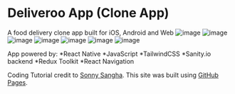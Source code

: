 # Deliveroo App (Clone App)

A food delivery clone app built for iOS, Android and Web
![image](https://user-images.githubusercontent.com/40747156/224354111-3270f533-5686-4ce6-8af7-0c06121bfb66.png)
![image](https://user-images.githubusercontent.com/40747156/224354510-de43fc8a-7f12-4164-b3bf-111739e54512.png)
![image](https://user-images.githubusercontent.com/40747156/224354195-b47a845f-29c1-4c3d-8b14-c91efd09bee4.png)
![image](https://user-images.githubusercontent.com/40747156/224354629-1c0369a7-fff6-492c-b9a8-e1dc7cde77e2.png)
![image](https://user-images.githubusercontent.com/40747156/224354726-ec575560-6624-4ef7-8697-fdf4f706af59.png)
![image](https://user-images.githubusercontent.com/40747156/224354889-f158ae78-c273-45d8-854b-7b68191aac38.png)
![image](https://user-images.githubusercontent.com/40747156/224355000-f4208e5f-5e1c-4d7a-8652-b5112363bd53.png)



App powered by:
*React Native
*JavaScript
*TailwindCSS
*Sanity.io backend
*Redux Toolkit
*React Navigation



Coding Tutorial credit to [Sonny Sangha](https://www.youtube.com/@SonnySangha).
This site was built using [GitHub Pages](https://pages.github.com/).
